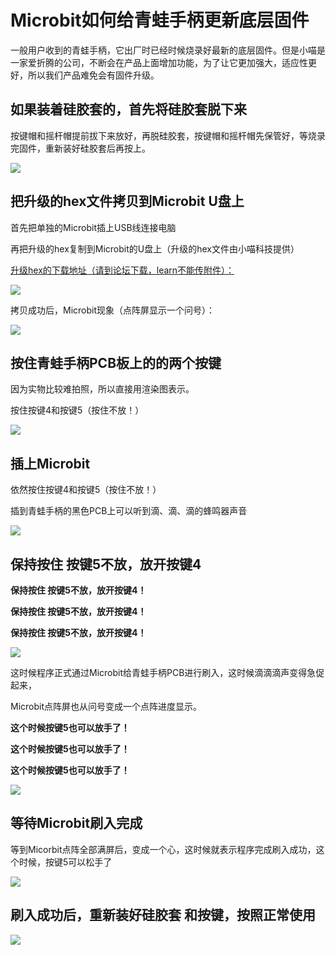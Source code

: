 # Microbit如何给青蛙手柄更新底层固件

一般用户收到的青蛙手柄，它出厂时已经时候烧录好最新的底层固件。但是小喵是一家爱折腾的公司，不断会在产品上面增加功能，为了让它更加强大，适应性更好，所以我们产品难免会有固件升级。

## 如果装着硅胶套的，首先将硅胶套脱下来

按键帽和摇杆帽提前拔下来放好，再脱硅胶套，按键帽和摇杆帽先保管好，等烧录完固件，重新装好硅胶套后再按上。

![](./images/c07_02.png)

## 把升级的hex文件拷贝到Microbit U盘上

首先把单独的Microbit插上USB线连接电脑

再把升级的hex复制到Microbit的U盘上（升级的hex文件由小喵科技提供）

[升级hex的下载地址（请到论坛下载，learn不能传附件）：](https://bbs.kittenbot.cn/forum.php?mod=viewthread&tid=568&extra=page%3D1)

![](./images/c07_06.png)

拷贝成功后，Microbit现象（点阵屏显示一个问号）：

![](./images/c07_07.png)

## 按住青蛙手柄PCB板上的的两个按键

因为实物比较难拍照，所以直接用渲染图表示。

按住按键4和按键5（按住不放！）

![](./images/c07_08.png)

## 插上Microbit

依然按住按键4和按键5（按住不放！）

插到青蛙手柄的黑色PCB上可以听到滴、滴、滴的蜂鸣器声音
 
![](./images/c07_09.png)

## 保持按住 按键5不放，放开按键4

**保持按住 按键5不放，放开按键4！**

**保持按住 按键5不放，放开按键4！**

**保持按住 按键5不放，放开按键4！**

![](./images/c07_13.png)

这时候程序正式通过Microbit给青蛙手柄PCB进行刷入，这时候滴滴滴声变得急促起来，

Microbit点阵屏也从问号变成一个点阵进度显示。

**这个时候按键5也可以放手了！**

**这个时候按键5也可以放手了！**

**这个时候按键5也可以放手了！**
 
![](./images/c07_10.png)

## 等待Microbit刷入完成

等到Micorbit点阵全部满屏后，变成一个心，这时候就表示程序完成刷入成功，这个时候，按键5可以松手了

![](./images/c07_11.png)

## 刷入成功后，重新装好硅胶套 和按键，按照正常使用

![](./images/c07_12.png)